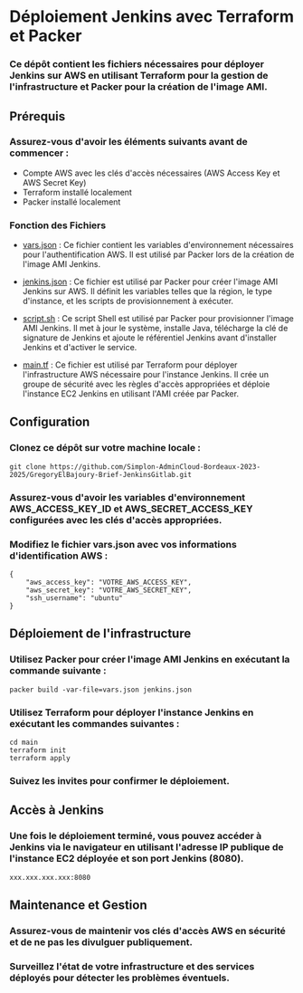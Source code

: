 # Déploiement Jenkins avec Terraform et Packer

### Ce dépôt contient les fichiers nécessaires pour déployer Jenkins sur AWS en utilisant Terraform pour la gestion de l'infrastructure et Packer pour la création de l'image AMI.

## Prérequis

### Assurez-vous d'avoir les éléments suivants avant de commencer :

- Compte AWS avec les clés d'accès nécessaires (AWS Access Key et AWS Secret Key)
- Terraform installé localement
- Packer installé localement

### Fonction des Fichiers
  
- <a href="vars.json" target="_blank">vars.json</a>
 : Ce fichier contient les variables d'environnement nécessaires pour l'authentification AWS. Il est utilisé par Packer lors de la création de l'image AMI Jenkins.

- <a href="jenkins.json" target="_blank">jenkins.json</a> : Ce fichier est utilisé par Packer pour créer l'image AMI Jenkins sur AWS. Il définit les variables telles que la région, le type d'instance, et les scripts de provisionnement à exécuter.

- <a href="script.sh" target="_blank">script.sh</a> : Ce script Shell est utilisé par Packer pour provisionner l'image AMI Jenkins. Il met à jour le système, installe Java, télécharge la clé de signature de Jenkins et ajoute le référentiel Jenkins avant d'installer Jenkins et d'activer le service.

- <a href="main.tf" target="_blank">main.tf</a> : Ce fichier est utilisé par Terraform pour déployer l'infrastructure AWS nécessaire pour l'instance Jenkins. Il crée un groupe de sécurité avec les règles d'accès appropriées et déploie l'instance EC2 Jenkins en utilisant l'AMI créée par Packer.

## Configuration

### Clonez ce dépôt sur votre machine locale :

```
git clone https://github.com/Simplon-AdminCloud-Bordeaux-2023-2025/GregoryElBajoury-Brief-JenkinsGitlab.git
```
### Assurez-vous d'avoir les variables d'environnement AWS_ACCESS_KEY_ID et AWS_SECRET_ACCESS_KEY configurées avec les clés d'accès appropriées.

### Modifiez le fichier vars.json avec vos informations d'identification AWS :

```
{
    "aws_access_key": "VOTRE_AWS_ACCESS_KEY",
    "aws_secret_key": "VOTRE_AWS_SECRET_KEY",
    "ssh_username": "ubuntu"
}
```

## Déploiement de l'infrastructure

### Utilisez Packer pour créer l'image AMI Jenkins en exécutant la commande suivante :

`packer build -var-file=vars.json jenkins.json
`

### Utilisez Terraform pour déployer l'instance Jenkins en exécutant les commandes suivantes :

```
cd main
terraform init
terraform apply
```
### Suivez les invites pour confirmer le déploiement.

## Accès à Jenkins

### Une fois le déploiement terminé, vous pouvez accéder à Jenkins via le navigateur en utilisant l'adresse IP publique de l'instance EC2 déployée et son port Jenkins (8080).

```
xxx.xxx.xxx.xxx:8080
```

## Maintenance et Gestion

### Assurez-vous de maintenir vos clés d'accès AWS en sécurité et de ne pas les divulguer publiquement.

### Surveillez l'état de votre infrastructure et des services déployés pour détecter les problèmes éventuels.




